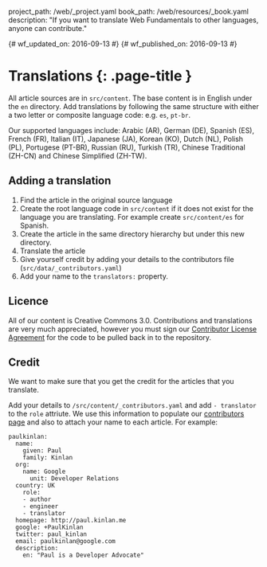 project_path: /web/_project.yaml
book_path: /web/resources/_book.yaml
description: "If you want to translate Web Fundamentals to other languages, anyone can contribute."

{# wf_updated_on: 2016-09-13 #}
{# wf_published_on: 2016-09-13 #}

# Translations {: .page-title }

All article sources are in `src/content`. The base content is in English
under the `en` directory. Add translations by following the same structure
with either a two letter or composite language code: e.g. `es`, `pt-br`.

Our supported languages include: Arabic (AR), German (DE), Spanish (ES),
French (FR), Italian (IT), Japanese (JA), Korean (KO), Dutch (NL), Polish (PL),
Portugese (PT-BR), Russian (RU), Turkish (TR), Chinese Traditional (ZH-CN) and
Chinese Simplified (ZH-TW).


## Adding a translation

1.  Find the article in the original source language
2.  Create the root language code in `src/content` if it does not exist for the
    language you are translating.  For example create `src/content/es` for
    Spanish.
3.  Create the article in the same directory hierarchy but under this new
    directory.
4.  Translate the article
5.  Give yourself credit by adding your details to the contributors file
    (`src/data/_contributors.yaml`)
6.  Add your name to the `translators:` property.


## Licence

All of our content is Creative Commons 3.0.  Contributions and translations are
very much appreciated, however you must sign our
[Contributor License Agreement](https://github.com/google/WebFundamentals/blob/master/CONTRIBUTING.md)
for the code to be pulled back in to the repository.

## Credit

We want to make sure that you get the credit for the articles that you
translate.

Add your details to `/src/content/_contributors.yaml` and add `- translator` to
the `role` attriute.  We use this information to populate our
[contributors page](/web/resources/contributors) and also to attach your name
to each article.  For example:

    paulkinlan:
      name:
        given: Paul
        family: Kinlan
      org:
        name: Google
          unit: Developer Relations
      country: UK
        role:
        - author
        - engineer
        - translator
      homepage: http://paul.kinlan.me
      google: +PaulKinlan
      twitter: paul_kinlan
      email: paulkinlan@google.com
      description:
        en: "Paul is a Developer Advocate"



